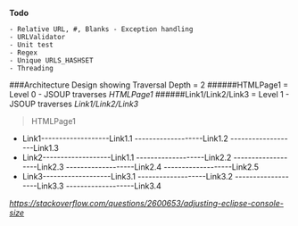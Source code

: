 **Todo**
    
    - Relative URL, #, Blanks - Exception handling
    - URLValidator
    - Unit test
    - Regex
    - Unique URLS_HASHSET
    - Threading
    
    
    
###Architecture Design showing Traversal Depth = 2
######HTMLPage1 = Level 0  -  JSOUP traverses _HTMLPage1_
######Link1/Link2/Link3 = Level 1  -  JSOUP traverses _Link1/Link2/Link3_
>HTMLPage1
* Link1-------------------Link1.1
        -------------------Link1.2
        -------------------Link1.3
 * Link2-------------------Link1.1
        -------------------Link2.2
        -------------------Link2.3
        -------------------Link2.4
        -------------------Link2.5
 * Link3-------------------Link3.1
        -------------------Link3.2
        -------------------Link3.3
        -------------------Link3.4 


   
_https://stackoverflow.com/questions/2600653/adjusting-eclipse-console-size_